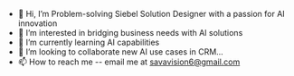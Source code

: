 - 👋 Hi, I’m Problem-solving Siebel Solution Designer with a passion for AI innovation
- 👀 I’m interested in bridging business needs with AI solutions
- 🌱 I’m currently learning AI capabilities
- 💞️ I’m looking to collaborate new AI use cases in CRM...
- 📫 How to reach me -- email me at savavision6@gmail.com


